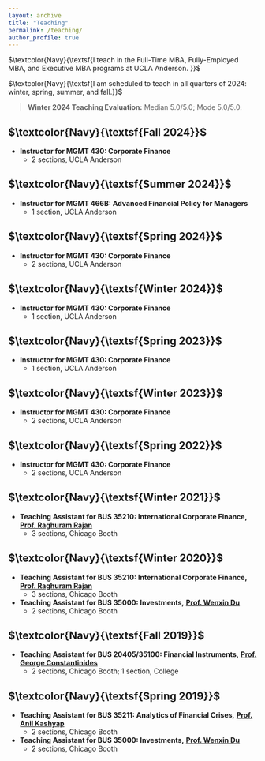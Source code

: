 ```yaml
---
layout: archive
title: "Teaching"
permalink: /teaching/
author_profile: true
---
```

$\textcolor{Navy}{\textsf{I teach in the Full-Time MBA, Fully-Employed MBA, and Executive MBA programs at UCLA Anderson. }}$

$\textcolor{Navy}{\textsf{I am scheduled to teach in all quarters of 2024: winter, spring, summer, and fall.}}$

> **Winter 2024 Teaching Evaluation:** Median 5.0/5.0; Mode 5.0/5.0.


## $\textcolor{Navy}{\textsf{Fall 2024}}$

- **Instructor for MGMT 430: Corporate Finance**
  - 2 sections, UCLA Anderson

## $\textcolor{Navy}{\textsf{Summer 2024}}$

- **Instructor for MGMT 466B: Advanced Financial Policy for Managers**
  - 1 section, UCLA Anderson
  
## $\textcolor{Navy}{\textsf{Spring 2024}}$

- **Instructor for MGMT 430: Corporate Finance**
  - 2 sections, UCLA Anderson
  
## $\textcolor{Navy}{\textsf{Winter 2024}}$

- **Instructor for MGMT 430: Corporate Finance**
  - 1 section, UCLA Anderson

## $\textcolor{Navy}{\textsf{Spring 2023}}$

- **Instructor for MGMT 430: Corporate Finance**
  - 1 section, UCLA Anderson

## $\textcolor{Navy}{\textsf{Winter 2023}}$

- **Instructor for MGMT 430: Corporate Finance**
  - 2 sections, UCLA Anderson

## $\textcolor{Navy}{\textsf{Spring 2022}}$

- **Instructor for MGMT 430: Corporate Finance**
  - 2 sections, UCLA Anderson

## $\textcolor{Navy}{\textsf{Winter 2021}}$
- **Teaching Assistant for BUS 35210: International Corporate Finance,** [**Prof. Raghuram Rajan**](https://faculty.chicagobooth.edu/raghuram-rajan)
  - 3 sections, Chicago Booth
 
## $\textcolor{Navy}{\textsf{Winter 2020}}$

- **Teaching Assistant for BUS 35210: International Corporate Finance,** [**Prof. Raghuram Rajan**](https://faculty.chicagobooth.edu/raghuram-rajan)
  - 3 sections, Chicago Booth
- **Teaching Assistant for BUS 35000: Investments,** [**Prof. Wenxin Du**](https://sites.google.com/site/wenxindu/)
  - 2 sections, Chicago Booth

## $\textcolor{Navy}{\textsf{Fall 2019}}$

- **Teaching Assistant for BUS 20405/35100: Financial Instruments,** [**Prof. George Constantinides**](https://faculty.chicagobooth.edu/george-constantinides)
  - 2 sections, Chicago Booth; 1 section, College

## $\textcolor{Navy}{\textsf{Spring 2019}}$

- **Teaching Assistant for BUS 35211: Analytics of Financial Crises,** [**Prof. Anil Kashyap**](https://faculty.chicagobooth.edu/anil-kashyap)
  - 2 sections, Chicago Booth
- **Teaching Assistant for BUS 35000: Investments,** [**Prof. Wenxin Du**](https://sites.google.com/site/wenxindu/)
  - 2 sections, Chicago Booth
